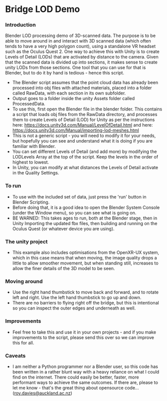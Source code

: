 # Bridge LOD Demo### IntroductionBlender LOD processing demo of 3D-scanned data.  The purpose is to be able to move around in and interact with 3D scanned data (which often tends to have a very high polygon count), using a standalone VR headset such as the Oculus Quest 2.  One way to achieve this with Unity is to create Levels of Detail (LODs) that are activated by distance to the camera.  Given that the scanned data is divided up into sections, it makes sense to create unity LODs from those sections.  One tool that you can use for that is Blender, but to do it by hand is tedious - hence this script.* The Blender script assumes that the point cloud data has already been processed into obj files with attached materials, placed into a folder called RawData, with each section in its own subfolder.* Output goes to a folder inside the unity Assets folder called ProcessedData.* To use this, first open the Blender file in the blender folder.  This contains a script that loads obj files from the RawData directory, and processes them to create Levels of Detail (LOD) for Unity as per the instructions here: https://docs.unity3d.com/Manual/LevelOfDetail.html and here: https://docs.unity3d.com/Manual/importing-lod-meshes.html* This is not a generic script - you will need to modify it for your needs, but hopefully you can see and understand what it is doing if you are familiar with Blender.* You can set different Levels of Detail (and add more) by modifying the LODLevels Array at the top of the script.  Keep the levels in the order of highest to lowest.* In Unity, you can modify at what distances the Levels of Detail activate in the Quality Settings.### To run* To use with the included set of data, just press the 'run' button in Blender Scripting.* Before doing that, it is a good idea to open the Blender System Console (under the Window menu), so you can see what is going on.* BE WARNED: This takes ages to run, both at the Blender stage, then in Unity Importing the updated fbx files, then building and running on the Oculus Quest (or whatever device you are using).### The unity project* This example also includes optimisations from the OpenXR-UX system, which in this case means that when moving, the image quality drops a little to allow smoother movement, but when standing still, increases to allow the finer details of the 3D model to be seen.### Moving around* Use the right hand thumbstick to move back and forward, and to rotate left and right.  Use the left hand thumbstick to go up and down.* There are no barriers to flying right off the bridge, but this is intentional so you can inspect the outer edges and underneath as well.### Improvements* Feel free to take this and use it in your own projects - and if you make improvements to the script, please send this over so we can improve this for all.### Caveats* I am neither a Python programmer nor a Blender user, so this code has been written in a rather blunt way with a heavy reliance on what I could find on the internet.  There could easily be better, faster, more performant ways to achieve the same outcomes.  If there are, please to let me know - that's the great thing about opensource code... (roy.davies@auckland.ac.nz) 